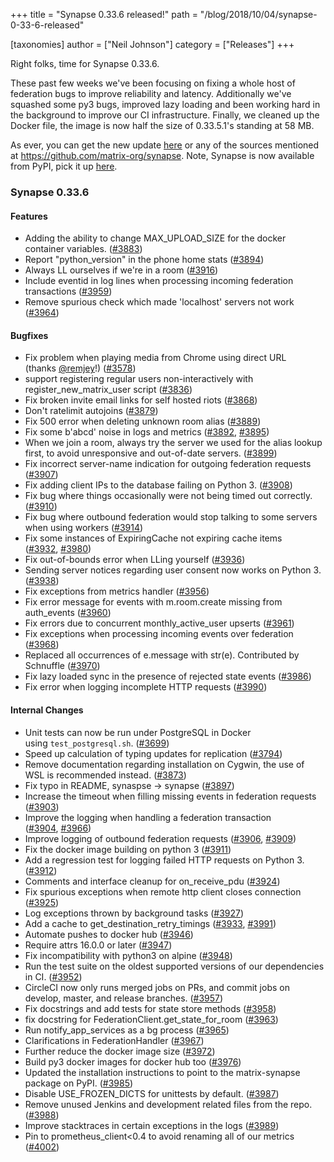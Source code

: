 +++
title = "Synapse 0.33.6 released!"
path = "/blog/2018/10/04/synapse-0-33-6-released"

[taxonomies]
author = ["Neil Johnson"]
category = ["Releases"]
+++

Right folks, time for Synapse 0.33.6.

These past few weeks we've been focusing on fixing a whole host of federation bugs to improve reliability and latency. Additionally we've squashed some py3 bugs, improved lazy loading and been working hard in the background to improve our CI infrastructure. Finally, we cleaned up the Docker file, the image is now half the size of 0.33.5.1's standing at 58 MB.

As ever, you can get the new update <a href="https://github.com/matrix-org/synapse/releases/tag/v0.33.6">here</a> or any of the sources mentioned at <a href="https://github.com/matrix-org/synapse">https://github.com/matrix-org/synapse</a>. Note, Synapse is now available from PyPI, pick it up <a href="https://pypi.org/project/matrix-synapse/">here</a>.

<h3>Synapse 0.33.6</h3>

#### Features

<ul>
 	<li>Adding the ability to change MAX_UPLOAD_SIZE for the docker container variables. (<a href="https://github.com/matrix-org/synapse/issues/3883">#3883</a>)</li>
 	<li>Report "python_version" in the phone home stats (<a href="https://github.com/matrix-org/synapse/issues/3894">#3894</a>)</li>
 	<li>Always LL ourselves if we're in a room (<a href="https://github.com/matrix-org/synapse/issues/3916">#3916</a>)</li>
 	<li>Include eventid in log lines when processing incoming federation transactions (<a href="https://github.com/matrix-org/synapse/issues/3959">#3959</a>)</li>
 	<li>Remove spurious check which made 'localhost' servers not work (<a href="https://github.com/matrix-org/synapse/issues/3964">#3964</a>)</li>
</ul>

#### Bugfixes

<ul>
 	<li>Fix problem when playing media from Chrome using direct URL (thanks <a class="user-mention" href="https://github.com/remjey" data-hovercard-type="user" data-hovercard-url="/hovercards?user_id=13684203" data-octo-click="hovercard-link-click" data-octo-dimensions="link_type:self" aria-describedby="hovercard-aria-description">@remjey</a>!) (<a href="https://github.com/matrix-org/synapse/issues/3578">#3578</a>)</li>
 	<li>support registering regular users non-interactively with register_new_matrix_user script (<a href="https://github.com/matrix-org/synapse/issues/3836">#3836</a>)</li>
 	<li>Fix broken invite email links for self hosted riots (<a href="https://github.com/matrix-org/synapse/issues/3868">#3868</a>)</li>
 	<li>Don't ratelimit autojoins (<a href="https://github.com/matrix-org/synapse/issues/3879">#3879</a>)</li>
 	<li>Fix 500 error when deleting unknown room alias (<a href="https://github.com/matrix-org/synapse/issues/3889">#3889</a>)</li>
 	<li>Fix some b'abcd' noise in logs and metrics (<a href="https://github.com/matrix-org/synapse/issues/3892">#3892</a>, <a href="https://github.com/matrix-org/synapse/issues/3895">#3895</a>)</li>
 	<li>When we join a room, always try the server we used for the alias lookup first, to avoid unresponsive and out-of-date servers. (<a href="https://github.com/matrix-org/synapse/issues/3899">#3899</a>)</li>
 	<li>Fix incorrect server-name indication for outgoing federation requests (<a href="https://github.com/matrix-org/synapse/issues/3907">#3907</a>)</li>
 	<li>Fix adding client IPs to the database failing on Python 3. (<a href="https://github.com/matrix-org/synapse/issues/3908">#3908</a>)</li>
 	<li>Fix bug where things occasionally were not being timed out correctly. (<a href="https://github.com/matrix-org/synapse/issues/3910">#3910</a>)</li>
 	<li>Fix bug where outbound federation would stop talking to some servers when using workers (<a href="https://github.com/matrix-org/synapse/issues/3914">#3914</a>)</li>
 	<li>Fix some instances of ExpiringCache not expiring cache items (<a href="https://github.com/matrix-org/synapse/issues/3932">#3932</a>, <a href="https://github.com/matrix-org/synapse/issues/3980">#3980</a>)</li>
 	<li>Fix out-of-bounds error when LLing yourself (<a href="https://github.com/matrix-org/synapse/issues/3936">#3936</a>)</li>
 	<li>Sending server notices regarding user consent now works on Python 3. (<a href="https://github.com/matrix-org/synapse/issues/3938">#3938</a>)</li>
 	<li>Fix exceptions from metrics handler (<a href="https://github.com/matrix-org/synapse/issues/3956">#3956</a>)</li>
 	<li>Fix error message for events with m.room.create missing from auth_events (<a href="https://github.com/matrix-org/synapse/issues/3960">#3960</a>)</li>
 	<li>Fix errors due to concurrent monthly_active_user upserts (<a href="https://github.com/matrix-org/synapse/issues/3961">#3961</a>)</li>
 	<li>Fix exceptions when processing incoming events over federation (<a href="https://github.com/matrix-org/synapse/issues/3968">#3968</a>)</li>
 	<li>Replaced all occurrences of e.message with str(e). Contributed by Schnuffle (<a href="https://github.com/matrix-org/synapse/issues/3970">#3970</a>)</li>
 	<li>Fix lazy loaded sync in the presence of rejected state events (<a href="https://github.com/matrix-org/synapse/issues/3986">#3986</a>)</li>
 	<li>Fix error when logging incomplete HTTP requests (<a href="https://github.com/matrix-org/synapse/issues/3990">#3990</a>)</li>
</ul>

#### Internal Changes

<ul>
 	<li>Unit tests can now be run under PostgreSQL in Docker using <code>test_postgresql.sh</code>. (<a href="https://github.com/matrix-org/synapse/issues/3699">#3699</a>)</li>
 	<li>Speed up calculation of typing updates for replication (<a href="https://github.com/matrix-org/synapse/issues/3794">#3794</a>)</li>
 	<li>Remove documentation regarding installation on Cygwin, the use of WSL is recommended instead. (<a href="https://github.com/matrix-org/synapse/issues/3873">#3873</a>)</li>
 	<li>Fix typo in README, synaspse -&gt; synapse (<a href="https://github.com/matrix-org/synapse/issues/3897">#3897</a>)</li>
 	<li>Increase the timeout when filling missing events in federation requests (<a href="https://github.com/matrix-org/synapse/issues/3903">#3903</a>)</li>
 	<li>Improve the logging when handling a federation transaction (<a href="https://github.com/matrix-org/synapse/issues/3904">#3904</a>, <a href="https://github.com/matrix-org/synapse/issues/3966">#3966</a>)</li>
 	<li>Improve logging of outbound federation requests (<a href="https://github.com/matrix-org/synapse/issues/3906">#3906</a>, <a href="https://github.com/matrix-org/synapse/issues/3909">#3909</a>)</li>
 	<li>Fix the docker image building on python 3 (<a href="https://github.com/matrix-org/synapse/issues/3911">#3911</a>)</li>
 	<li>Add a regression test for logging failed HTTP requests on Python 3. (<a href="https://github.com/matrix-org/synapse/issues/3912">#3912</a>)</li>
 	<li>Comments and interface cleanup for on_receive_pdu (<a href="https://github.com/matrix-org/synapse/issues/3924">#3924</a>)</li>
 	<li>Fix spurious exceptions when remote http client closes connection (<a href="https://github.com/matrix-org/synapse/issues/3925">#3925</a>)</li>
 	<li>Log exceptions thrown by background tasks (<a href="https://github.com/matrix-org/synapse/issues/3927">#3927</a>)</li>
 	<li>Add a cache to get_destination_retry_timings (<a href="https://github.com/matrix-org/synapse/issues/3933">#3933</a>, <a href="https://github.com/matrix-org/synapse/issues/3991">#3991</a>)</li>
 	<li>Automate pushes to docker hub (<a href="https://github.com/matrix-org/synapse/issues/3946">#3946</a>)</li>
 	<li>Require attrs 16.0.0 or later (<a href="https://github.com/matrix-org/synapse/issues/3947">#3947</a>)</li>
 	<li>Fix incompatibility with python3 on alpine (<a href="https://github.com/matrix-org/synapse/issues/3948">#3948</a>)</li>
 	<li>Run the test suite on the oldest supported versions of our dependencies in CI. (<a href="https://github.com/matrix-org/synapse/issues/3952">#3952</a>)</li>
 	<li>CircleCI now only runs merged jobs on PRs, and commit jobs on develop, master, and release branches. (<a href="https://github.com/matrix-org/synapse/issues/3957">#3957</a>)</li>
 	<li>Fix docstrings and add tests for state store methods (<a href="https://github.com/matrix-org/synapse/issues/3958">#3958</a>)</li>
 	<li>fix docstring for FederationClient.get_state_for_room (<a href="https://github.com/matrix-org/synapse/issues/3963">#3963</a>)</li>
 	<li>Run notify_app_services as a bg process (<a href="https://github.com/matrix-org/synapse/issues/3965">#3965</a>)</li>
 	<li>Clarifications in FederationHandler (<a href="https://github.com/matrix-org/synapse/issues/3967">#3967</a>)</li>
 	<li>Further reduce the docker image size (<a href="https://github.com/matrix-org/synapse/issues/3972">#3972</a>)</li>
 	<li>Build py3 docker images for docker hub too (<a href="https://github.com/matrix-org/synapse/issues/3976">#3976</a>)</li>
 	<li>Updated the installation instructions to point to the matrix-synapse package on PyPI. (<a href="https://github.com/matrix-org/synapse/issues/3985">#3985</a>)</li>
 	<li>Disable USE_FROZEN_DICTS for unittests by default. (<a href="https://github.com/matrix-org/synapse/issues/3987">#3987</a>)</li>
 	<li>Remove unused Jenkins and development related files from the repo. (<a href="https://github.com/matrix-org/synapse/issues/3988">#3988</a>)</li>
 	<li>Improve stacktraces in certain exceptions in the logs (<a href="https://github.com/matrix-org/synapse/issues/3989">#3989</a>)</li>
 	<li>Pin to prometheus_client&lt;0.4 to avoid renaming all of our metrics (<a href="https://github.com/matrix-org/synapse/issues/4002">#4002</a>)</li>
</ul>
